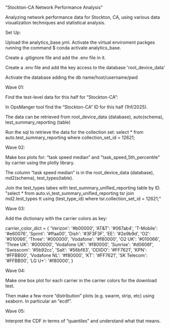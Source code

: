 "Stockton-CA Network Performance Analysis"

Analyzing network performance data for Stockton, CA, using various data visualization techniques and statistical analysis.

Set Up:

Upload the analytics_base.yml.
Activate the virtual enviroment packges running the command $ conda activate analytics_base.

Create a .gitignore file and add the .env file in it.

Create a .env file and add the key access to the database 'root_device_data'

Activate the database adding the db name/host/username/pwd

Wave 01:

Find the test-level data for this half for “Stockton-CA”:

In OpsManger tool find the “Stockton-CA” ID for this half (1hf/2025). 

The data can be retrieved from root_device_data (database), auto(schema), test_summary_reporting (table)

Run the sql to retrieve the data for the collection set:
select * from auto.test_summary_reporting where collection_set_id = 12621; 


Wave 02:

Make box plots for: “task speed median” and "task_speed_5th_percentile" by carrier using the plotly library.

The column “task speed median” is in the root_device_data (database), md2(schema), test_types(table).

Join the test_types tabes with test_summary_unified_reporting table by ID.
"select * from auto.vi_test_summary_unified_reporting tsr join md2.test_types tt using (test_type_id) where tsr.collection_set_id = 12621;"


Wave 03:

Add the dictionary with the carrier colors as key:

carrier_color_dict = {
                        'Verizon': '#b00000',
                        'AT&T': '#067ab4',
                        'T-Mobile': '#e60076',
                        'Sprint': '#ffaa00',
                        'Dish': '#3F3F3F',
                        'EE': '#2e9b9d',
                        'O2': '#010066',
                        'Three': '#000000',
                        'Vodafone': '#f80000',
                        'O2 UK': '#010066',
                        'Three UK': '#000000',
                        'Vodafone UK': '#f80000',
                        'Sunrise': '#d0606f',
                        'Swisscom': '#5b92cc',
                        'Salt': '#56bf83',
                        'ODIDO': '#FF7621',
                        'KPN': '#FFBB00',
                        'Vodafone NL': '#f80000',
                        'KT': '#FF7621',
                        'SK Telecom': '#FFBB00',
                        'LG U+': '#f80000',
                     }


Wave 04:

Make one box plot for each carrier in the carrier colors for the download test.

Then make a few more “distribution” plots (e.g. swarm, strip, etc) using seaborn. In particular an “ecdf”.

Wave 05:

Interpret the CDF in terms of “quantiles” and understand what that means.

